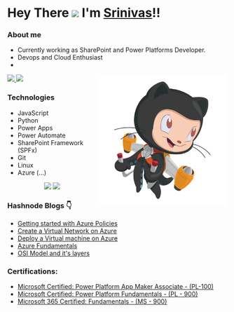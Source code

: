 #  Hey There <img src="https://github.com/TheDudeThatCode/TheDudeThatCode/blob/master/Assets/Hi.gif" width="29px"> I'm [Srinivas](https://www.linkedin.com/in/srinivas-karnati)!!

### About me
- Currently working as SharePoint and Power Platforms Developer.
- Devops and Cloud Enthusiast
- 
<img align="right" alt="PNG" src="https://github.com/karnatisrinivas/karnatisrinivas/blob/main/cat.png" width="300" height="300" />

<a href="https://www.linkedin.com/in/srinivas-karnati">
  <img src="https://img.shields.io/badge/LinkedIn-0077B5?style=for-the-badge&logo=linkedin&logoColor=white" /> 
 </a> 
<a href="https://twitter.com/__karnati">
  <img src="https://img.shields.io/badge/Twitter-1DA1F2?style=for-the-badge&logo=twitter&logoColor=white"   />
</a>

### Technologies
- JavaScript
- Python
- Power Apps
- Power Automate
- SharePoint Framework (SPFx)
- Git
- Linux
- Azure (...)




<p align="center">
	<img width="48%" src="https://github-readme-stats.vercel.app/api?username=karnatisrinivas&show_icons=true&theme=dark" />
  <img width="48%" src="https://github-readme-streak-stats.herokuapp.com/?user=karnatisrinivas&theme=dark" />
</p>

### Hashnode Blogs 👇
<!-- HASHNODE_BLOG:START -->
- [Getting started with Azure Policies](https://srinivaskarnati.hashnode.dev/getting-started-with-azure-policies-ckzy3ener000e8lnv4gkzddnk)
- [Create a Virtual Network on Azure](https://srinivaskarnati.hashnode.dev/create-a-virtual-network-on-azure-ckzutli0m05veids17r57alsj)
- [Deploy a Virtual machine on Azure](https://srinivaskarnati.hashnode.dev/deploy-a-virtual-machine-on-azure-ckzsin3h701472ps16eiu0ypo)
- [Azure Fundamentals](https://srinivaskarnati.hashnode.dev/azure-fundamentals-ckzpmayxl0fg6r4s18j7d2rqz)
- [OSI Model and it's layers](https://srinivaskarnati.hashnode.dev/osi-model-and-its-layers-ckzodsylq0311s5s1cony0mxu)
<!-- HASHNODE_BLOG:END -->

### Certifications:

- [Microsoft Certified: Power Platform App Maker Associate - (PL-100)](https://www.credly.com/badges/0ab34c2c-254f-49da-8ce2-ca44d1a2242c/public_url)
- [Microsoft Certified: Power Platform Fundamentals - (PL - 900)](https://www.credly.com/badges/47d424f1-02a2-4143-a862-a9e340363581/public_url)
- [Microsoft 365 Certified: Fundamentals - (MS - 900)](https://www.credly.com/badges/d296e48a-4db1-4236-a6cb-ed1f0d19f30e/public_url)


